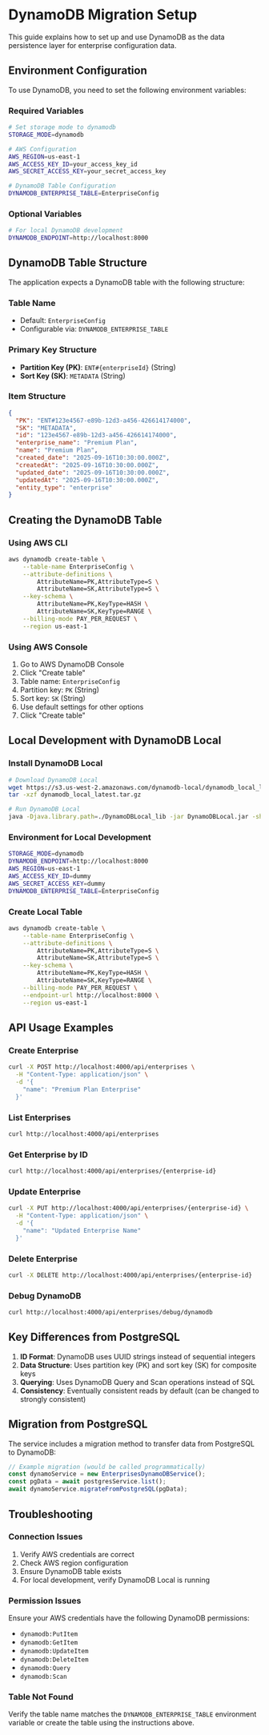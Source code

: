# DynamoDB Migration Setup

This guide explains how to set up and use DynamoDB as the data persistence layer for enterprise configuration data.

## Environment Configuration

To use DynamoDB, you need to set the following environment variables:

### Required Variables

```bash
# Set storage mode to dynamodb
STORAGE_MODE=dynamodb

# AWS Configuration
AWS_REGION=us-east-1
AWS_ACCESS_KEY_ID=your_access_key_id
AWS_SECRET_ACCESS_KEY=your_secret_access_key

# DynamoDB Table Configuration
DYNAMODB_ENTERPRISE_TABLE=EnterpriseConfig
```

### Optional Variables

```bash
# For local DynamoDB development
DYNAMODB_ENDPOINT=http://localhost:8000
```

## DynamoDB Table Structure

The application expects a DynamoDB table with the following structure:

### Table Name
- Default: `EnterpriseConfig`
- Configurable via: `DYNAMODB_ENTERPRISE_TABLE`

### Primary Key Structure
- **Partition Key (PK)**: `ENT#{enterpriseId}` (String)
- **Sort Key (SK)**: `METADATA` (String)

### Item Structure
```json
{
  "PK": "ENT#123e4567-e89b-12d3-a456-426614174000",
  "SK": "METADATA",
  "id": "123e4567-e89b-12d3-a456-426614174000",
  "enterprise_name": "Premium Plan",
  "name": "Premium Plan",
  "created_date": "2025-09-16T10:30:00.000Z",
  "createdAt": "2025-09-16T10:30:00.000Z",
  "updated_date": "2025-09-16T10:30:00.000Z",
  "updatedAt": "2025-09-16T10:30:00.000Z",
  "entity_type": "enterprise"
}
```

## Creating the DynamoDB Table

### Using AWS CLI

```bash
aws dynamodb create-table \
    --table-name EnterpriseConfig \
    --attribute-definitions \
        AttributeName=PK,AttributeType=S \
        AttributeName=SK,AttributeType=S \
    --key-schema \
        AttributeName=PK,KeyType=HASH \
        AttributeName=SK,KeyType=RANGE \
    --billing-mode PAY_PER_REQUEST \
    --region us-east-1
```

### Using AWS Console

1. Go to AWS DynamoDB Console
2. Click "Create table"
3. Table name: `EnterpriseConfig`
4. Partition key: `PK` (String)
5. Sort key: `SK` (String)
6. Use default settings for other options
7. Click "Create table"

## Local Development with DynamoDB Local

### Install DynamoDB Local

```bash
# Download DynamoDB Local
wget https://s3.us-west-2.amazonaws.com/dynamodb-local/dynamodb_local_latest.tar.gz
tar -xzf dynamodb_local_latest.tar.gz

# Run DynamoDB Local
java -Djava.library.path=./DynamoDBLocal_lib -jar DynamoDBLocal.jar -sharedDb
```

### Environment for Local Development

```bash
STORAGE_MODE=dynamodb
DYNAMODB_ENDPOINT=http://localhost:8000
AWS_REGION=us-east-1
AWS_ACCESS_KEY_ID=dummy
AWS_SECRET_ACCESS_KEY=dummy
DYNAMODB_ENTERPRISE_TABLE=EnterpriseConfig
```

### Create Local Table

```bash
aws dynamodb create-table \
    --table-name EnterpriseConfig \
    --attribute-definitions \
        AttributeName=PK,AttributeType=S \
        AttributeName=SK,AttributeType=S \
    --key-schema \
        AttributeName=PK,KeyType=HASH \
        AttributeName=SK,KeyType=RANGE \
    --billing-mode PAY_PER_REQUEST \
    --endpoint-url http://localhost:8000 \
    --region us-east-1
```

## API Usage Examples

### Create Enterprise

```bash
curl -X POST http://localhost:4000/api/enterprises \
  -H "Content-Type: application/json" \
  -d '{
    "name": "Premium Plan Enterprise"
  }'
```

### List Enterprises

```bash
curl http://localhost:4000/api/enterprises
```

### Get Enterprise by ID

```bash
curl http://localhost:4000/api/enterprises/{enterprise-id}
```

### Update Enterprise

```bash
curl -X PUT http://localhost:4000/api/enterprises/{enterprise-id} \
  -H "Content-Type: application/json" \
  -d '{
    "name": "Updated Enterprise Name"
  }'
```

### Delete Enterprise

```bash
curl -X DELETE http://localhost:4000/api/enterprises/{enterprise-id}
```

### Debug DynamoDB

```bash
curl http://localhost:4000/api/enterprises/debug/dynamodb
```

## Key Differences from PostgreSQL

1. **ID Format**: DynamoDB uses UUID strings instead of sequential integers
2. **Data Structure**: Uses partition key (PK) and sort key (SK) for composite keys
3. **Querying**: Uses DynamoDB Query and Scan operations instead of SQL
4. **Consistency**: Eventually consistent reads by default (can be changed to strongly consistent)

## Migration from PostgreSQL

The service includes a migration method to transfer data from PostgreSQL to DynamoDB:

```typescript
// Example migration (would be called programmatically)
const dynamoService = new EnterprisesDynamoDBService();
const pgData = await postgresService.list();
await dynamoService.migrateFromPostgreSQL(pgData);
```

## Troubleshooting

### Connection Issues

1. Verify AWS credentials are correct
2. Check AWS region configuration
3. Ensure DynamoDB table exists
4. For local development, verify DynamoDB Local is running

### Permission Issues

Ensure your AWS credentials have the following DynamoDB permissions:
- `dynamodb:PutItem`
- `dynamodb:GetItem`
- `dynamodb:UpdateItem`
- `dynamodb:DeleteItem`
- `dynamodb:Query`
- `dynamodb:Scan`

### Table Not Found

Verify the table name matches the `DYNAMODB_ENTERPRISE_TABLE` environment variable or create the table using the instructions above.
